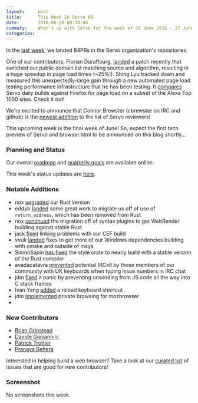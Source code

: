 ```yaml
---
layout:     post
title:      This Week In Servo 69
date:       2016-06-20 00:30:00
summary:    What's up with Servo for the week of 20 June 2016 - 27 June 2016
categories:
---
```


In the [last week](https://github.com/pulls?page=1&q=is%3Apr+is%3Amerged+closed%3A2016-06-20..2016-06-27+user%3Aservo), we landed 84PRs in the Servo organization's repositories.

One of our contributors, Florian Duraffourg, [landed](https://github.com/servo/servo/pull/11513) a patch recently that switched our public domain list matching source and algorithm, resulting in a huge speedup in page load times (~25%!). Shing Lyu tracked down and measured this unexpectedly-large gain through a new automated page load testing performance infrastructure that he has been testing. It [compares](https://treeherder.allizom.org/perf.html#/graphs?timerange=2592000&series=%5Bservo,fa13b4451149bf7a5cc1361e22154f5165ec3734,1,8%5D&series=%5Bservo,1e657115c9bc80a8400875ebc0e0c97402899f67,1,8%5D&series=%5Bservo,0f0b217962ea5748c137d0c5927bd85c28ec2661,1,8%5D&series=%5Bservo,8bf74f1cf43a3628d242086847b2048444d1a55a,1,8%5D&series=%5Bservo,9241bc5d3b8170dcaa8efaa06c972fbae9334772,1,8%5D) Servo daily builds against Firefox for page load on a subset of the Alexa Top 1000 sites. Check it out!

We're excited to announce that Connor Brewster (cbrewster on IRC and github) is the [newest addition](https://github.com/servo/saltfs/pull/403) to the list of Servo reviewers!

This upcoming week is the final week of June! So, expect the first tech preview of Servo and browser.html to be announced on this blog shortly...

### Planning and Status

Our overall [roadmap](https://github.com/servo/servo/wiki/Roadmap) and [quarterly goals](https://docs.google.com/document/d/1JMOtVkRtb-s7auoQdnX810HGglkMK054LTXOo0_rdrU/pub) are available online.

This week's status updates are [here](http://statusupdates.dev.mozaws.net/project/servo).

### Notable Additions

 - nox [upgraded](https://github.com/servo/servo/pull/11871) our Rust version
 - eddyb [landed](https://github.com/servo/rust-mozjs/pull/272) some great work to migrate us off of use of `return_address`, which has been removed from Rust
 - nox [continued](https://github.com/servo/webrender_traits/pull/60) the migration off of syntax plugins to get WebRender building against stable Rust
 - jack [fixed](https://github.com/servo/servo/pull/11845) linking problems with our CEF build
 - vvuk [landed](https://github.com/servo/libexpat/pull/16) fixes to get more of our Windows dependencies building with cmake and outside of msys
 - SimonSapin [has fixed](https://github.com/servo/servo/pull/11816) the style crate to nearly build with a stable version of the Rust compiler
 - avadacatavra [prevented](https://github.com/servo/crowbot/pull/52) potential IRCxit by those members of our community with UK keyboards when typing issue numbers in IRC chat
 - jdm [fixed](https://github.com/servo/servo/pull/11803) a panic by preventing unwinding from JS code all the way into C stack frames
 - Ivan Yang [added](https://github.com/servo/servo/pull/11735) a reload keyboard shortcut
 - jdm [implemented](https://github.com/servo/servo/pull/11544) private browsing for mozbrowser
 - 


### New Contributors

 - [Brian Grinstead](https://github.com/bgrins)
 - [Davide Giovannini](https://github.com/davideGiovanni)
 - [Patrick Trottier](https://github.com/Coder206)
 - [Pranaya Behera](https://github.com/shadow-fox)

Interested in helping build a web browser? Take a look at our [curated list](https://starters.servo.org/) of issues that are good for new contributors!

### Screenshot

No screenshots this week.
